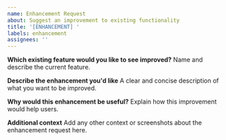 ```yaml
---
name: Enhancement Request
about: Suggest an improvement to existing functionality
title: '[ENHANCEMENT] '
labels: enhancement
assignees: ''
---
```


**Which existing feature would you like to see improved?** Name and describe the current feature.

**Describe the enhancement you'd like** A clear and concise description of what you want to be improved.

**Why would this enhancement be useful?** Explain how this improvement would help users.

**Additional context** Add any other context or screenshots about the enhancement request here.
